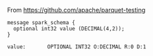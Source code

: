 From https://github.com/apache/parquet-testing

```
message spark_schema {
  optional int32 value (DECIMAL(4,2));
}
```

```
value:       OPTIONAL INT32 O:DECIMAL R:0 D:1
```
